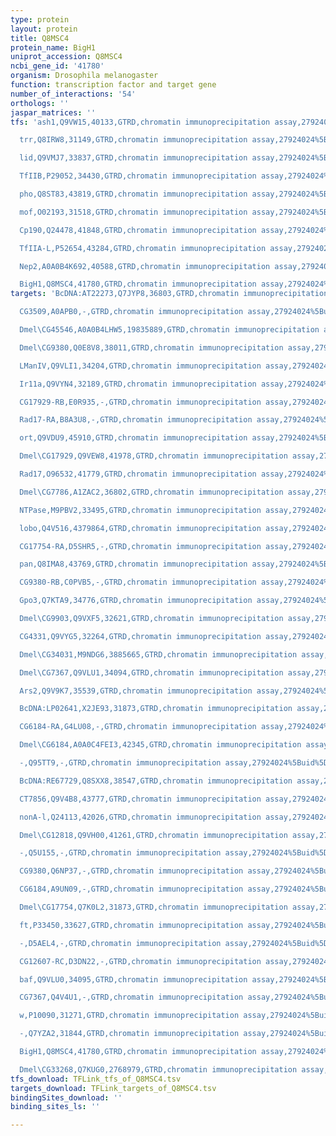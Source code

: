 ```yaml
---
type: protein
layout: protein
title: Q8MSC4
protein_name: BigH1
uniprot_accession: Q8MSC4
ncbi_gene_id: '41780'
organism: Drosophila melanogaster
function: transcription factor and target gene
number_of_interactions: '54'
orthologs: ''
jaspar_matrices: ''
tfs: 'ash1,Q9VW15,40133,GTRD,chromatin immunoprecipitation assay,27924024%5Buid%5D,No

  trr,Q8IRW8,31149,GTRD,chromatin immunoprecipitation assay,27924024%5Buid%5D,No

  lid,Q9VMJ7,33837,GTRD,chromatin immunoprecipitation assay,27924024%5Buid%5D,No

  TfIIB,P29052,34430,GTRD,chromatin immunoprecipitation assay,27924024%5Buid%5D,No

  pho,Q8ST83,43819,GTRD,chromatin immunoprecipitation assay,27924024%5Buid%5D,No

  mof,O02193,31518,GTRD,chromatin immunoprecipitation assay,27924024%5Buid%5D,No

  Cp190,Q24478,41848,GTRD,chromatin immunoprecipitation assay,27924024%5Buid%5D,No

  TfIIA-L,P52654,43284,GTRD,chromatin immunoprecipitation assay,27924024%5Buid%5D,No

  Nep2,A0A0B4K692,40588,GTRD,chromatin immunoprecipitation assay,27924024%5Buid%5D,No

  BigH1,Q8MSC4,41780,GTRD,chromatin immunoprecipitation assay,27924024%5Buid%5D,No'
targets: 'BcDNA:AT22273,Q7JYP8,36803,GTRD,chromatin immunoprecipitation assay,27924024%5Buid%5D,No

  CG3509,A0APB0,-,GTRD,chromatin immunoprecipitation assay,27924024%5Buid%5D,No

  Dmel\CG45546,A0A0B4LHW5,19835889,GTRD,chromatin immunoprecipitation assay,27924024%5Buid%5D,No

  Dmel\CG9380,Q0E8V8,38011,GTRD,chromatin immunoprecipitation assay,27924024%5Buid%5D,No

  LManIV,Q9VLI1,34204,GTRD,chromatin immunoprecipitation assay,27924024%5Buid%5D,No

  Ir11a,Q9VYN4,32189,GTRD,chromatin immunoprecipitation assay,27924024%5Buid%5D,No

  CG17929-RB,E0R935,-,GTRD,chromatin immunoprecipitation assay,27924024%5Buid%5D,No

  Rad17-RA,B8A3U8,-,GTRD,chromatin immunoprecipitation assay,27924024%5Buid%5D,No

  ort,Q9VDU9,45910,GTRD,chromatin immunoprecipitation assay,27924024%5Buid%5D,No

  Dmel\CG17929,Q9VEW8,41978,GTRD,chromatin immunoprecipitation assay,27924024%5Buid%5D,No

  Rad17,O96532,41779,GTRD,chromatin immunoprecipitation assay,27924024%5Buid%5D,No

  Dmel\CG7786,A1ZAC2,36802,GTRD,chromatin immunoprecipitation assay,27924024%5Buid%5D,No

  NTPase,M9PBV2,33495,GTRD,chromatin immunoprecipitation assay,27924024%5Buid%5D,No

  lobo,Q4V516,4379864,GTRD,chromatin immunoprecipitation assay,27924024%5Buid%5D,No

  CG17754-RA,D5SHR5,-,GTRD,chromatin immunoprecipitation assay,27924024%5Buid%5D,No

  pan,Q8IMA8,43769,GTRD,chromatin immunoprecipitation assay,27924024%5Buid%5D,No

  CG9380-RB,C0PVB5,-,GTRD,chromatin immunoprecipitation assay,27924024%5Buid%5D,No

  Gpo3,Q7KTA9,34776,GTRD,chromatin immunoprecipitation assay,27924024%5Buid%5D,No

  Dmel\CG9903,Q9VXF5,32621,GTRD,chromatin immunoprecipitation assay,27924024%5Buid%5D,No

  CG4331,Q9VYG5,32264,GTRD,chromatin immunoprecipitation assay,27924024%5Buid%5D,No

  Dmel\CG34031,M9NDG6,3885665,GTRD,chromatin immunoprecipitation assay,27924024%5Buid%5D,No

  Dmel\CG7367,Q9VLU1,34094,GTRD,chromatin immunoprecipitation assay,27924024%5Buid%5D,No

  Ars2,Q9V9K7,35539,GTRD,chromatin immunoprecipitation assay,27924024%5Buid%5D,No

  BcDNA:LP02641,X2JE93,31873,GTRD,chromatin immunoprecipitation assay,27924024%5Buid%5D,No

  CG6184-RA,G4LU08,-,GTRD,chromatin immunoprecipitation assay,27924024%5Buid%5D,No

  Dmel\CG6184,A0A0C4FEI3,42345,GTRD,chromatin immunoprecipitation assay,27924024%5Buid%5D,No

  -,Q95TT9,-,GTRD,chromatin immunoprecipitation assay,27924024%5Buid%5D,No

  BcDNA:RE67729,Q8SXX8,38547,GTRD,chromatin immunoprecipitation assay,27924024%5Buid%5D,No

  CT7856,Q9V4B8,43777,GTRD,chromatin immunoprecipitation assay,27924024%5Buid%5D,No

  nonA-l,Q24113,42026,GTRD,chromatin immunoprecipitation assay,27924024%5Buid%5D,No

  Dmel\CG12818,Q9VH00,41261,GTRD,chromatin immunoprecipitation assay,27924024%5Buid%5D,No

  -,Q5U155,-,GTRD,chromatin immunoprecipitation assay,27924024%5Buid%5D,No

  CG9380,Q6NP37,-,GTRD,chromatin immunoprecipitation assay,27924024%5Buid%5D,No

  CG6184,A9UN09,-,GTRD,chromatin immunoprecipitation assay,27924024%5Buid%5D,No

  Dmel\CG17754,Q7K0L2,31873,GTRD,chromatin immunoprecipitation assay,27924024%5Buid%5D,No

  ft,P33450,33627,GTRD,chromatin immunoprecipitation assay,27924024%5Buid%5D,No

  -,D5AEL4,-,GTRD,chromatin immunoprecipitation assay,27924024%5Buid%5D,No

  CG12607-RC,D3DN22,-,GTRD,chromatin immunoprecipitation assay,27924024%5Buid%5D,No

  baf,Q9VLU0,34095,GTRD,chromatin immunoprecipitation assay,27924024%5Buid%5D,No

  CG7367,Q4V4U1,-,GTRD,chromatin immunoprecipitation assay,27924024%5Buid%5D,No

  w,P10090,31271,GTRD,chromatin immunoprecipitation assay,27924024%5Buid%5D,No

  -,Q7YZA2,31844,GTRD,chromatin immunoprecipitation assay,27924024%5Buid%5D,No

  BigH1,Q8MSC4,41780,GTRD,chromatin immunoprecipitation assay,27924024%5Buid%5D,No

  Dmel\CG33268,Q7KUG0,2768979,GTRD,chromatin immunoprecipitation assay,27924024%5Buid%5D,No'
tfs_download: TFLink_tfs_of_Q8MSC4.tsv
targets_download: TFLink_targets_of_Q8MSC4.tsv
bindingSites_download: ''
binding_sites_ls: ''

---
```

